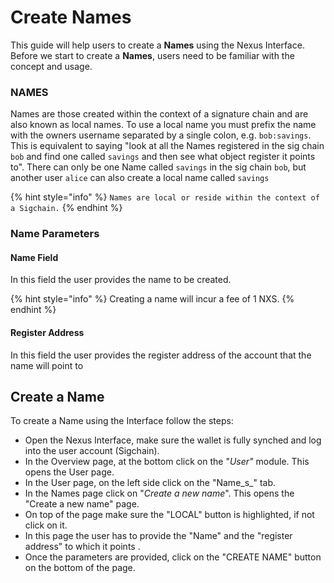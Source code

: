 # Create Names

This guide will help users to create a **Names** using the Nexus Interface. Before we start to create a **Names**, users need to be familiar with the concept and usage.

### NAMES

Names are those created within the context of a signature chain and are also known as local names. To use a local name you must prefix the name with the owners username separated by a single colon, e.g. `bob:savings`. This is equivalent to saying "look at all the Names registered in the sig chain `bob` and find one called `savings` and then see what object register it points to". There can only be one Name called `savings` in the sig chain `bob`, but another user `alice` can also create a local name called `savings`

{% hint style="info" %}
`Names are local or reside within the context of a Sigchain.`
{% endhint %}





### Name Parameters

#### Name Field

In this field the user provides the name to be created.

{% hint style="info" %}
Creating a name will incur a fee of 1 NXS.
{% endhint %}

#### Register Address

In this field the user provides the register address of the account that the name will point to&#x20;

## Create a Name

To create a Name using the Interface follow the steps:

* Open the Nexus Interface, make sure the wallet is fully synched and log into the user account (Sigchain).
* In the Overview page, at the bottom click on the "_User"_ module. This opens the User page.
* In the User page, on the left side click on the "Name_s_" tab.
* In the Names page click on "_Create a new name_". This opens the "Create a new name" page.&#x20;
* On top of the page make sure the "LOCAL" button is highlighted, if not click on it.
* In this page the user has to provide the "Name" and the "register address" to which it points .&#x20;
* Once the parameters are provided, click on the "CREATE NAME" button on the bottom of the page.
